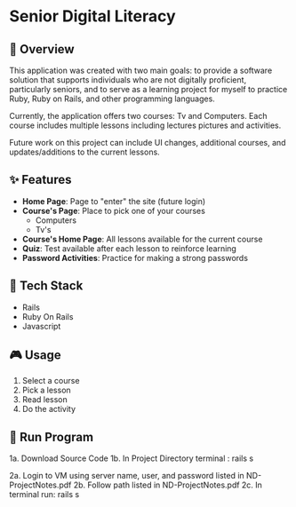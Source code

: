 # Senior Digital Literacy

## 🚀 Overview

This application was created with two main goals: to provide a software solution that supports individuals who are not digitally proficient, particularly seniors, and to serve as a learning project for myself to practice Ruby, Ruby on Rails, and other programming languages.

Currently, the application offers two courses: Tv and Computers. Each course includes multiple lessons including lectures pictures and activities. 

Future work on this project can include UI changes, additional courses, and updates/additions to the current lessons.

## ✨ Features

- **Home Page**: Page to "enter" the site (future login)
- **Course's Page**: Place to pick one of your courses
  - Computers
  - Tv's
- **Course's Home Page**: All lessons available for the current course
- **Quiz**: Test available after each lesson to reinforce learning
- **Password Activities**: Practice for making a strong passwords


## 🔧 Tech Stack

- Rails
- Ruby On Rails
- Javascript


## 🎮 Usage

1. Select a course
2. Pick a lesson
3. Read lesson
4. Do the activity

## 🏃 Run Program

1a. Download Source Code
1b. In Project Directory terminal : rails s

2a. Login to VM using server name, user, and password listed in ND-ProjectNotes.pdf
2b. Follow path listed in ND-ProjectNotes.pdf
2c. In terminal run: rails s
